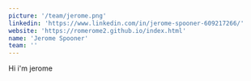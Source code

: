 ```yaml
---
picture: '/team/jerome.png'
linkedin: 'https://www.linkedin.com/in/jerome-spooner-609217266/'
website: 'https://romerome2.github.io/index.html'
name: 'Jerome Spooner'
team: ''
---
```

Hi i'm jerome